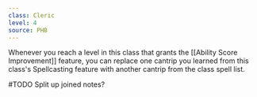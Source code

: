 ```yaml
---
class: Cleric
level: 4
source: PHB
---
```


Whenever you reach a level in this class that grants the [[Ability Score Improvement]] feature, you can replace one cantrip you learned from this class's Spellcasting feature with another cantrip from the class spell list.

#TODO Split up joined notes?
